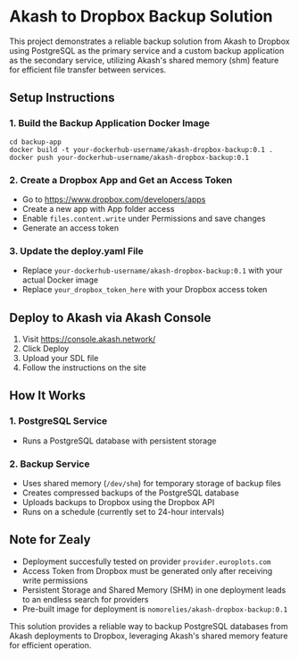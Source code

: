 # Akash to Dropbox Backup Solution

This project demonstrates a reliable backup solution from Akash to Dropbox using PostgreSQL as the primary service and a custom backup application as the secondary service, utilizing Akash's shared memory (shm) feature for efficient file transfer between services.

## Setup Instructions

### 1. Build the Backup Application Docker Image
```
cd backup-app
docker build -t your-dockerhub-username/akash-dropbox-backup:0.1 .
docker push your-dockerhub-username/akash-dropbox-backup:0.1
```

### 2. Create a Dropbox App and Get an Access Token
- Go to https://www.dropbox.com/developers/apps
- Create a new app with App folder access
- Enable `files.content.write` under Permissions and save changes
- Generate an access token

### 3. Update the deploy.yaml File
- Replace `your-dockerhub-username/akash-dropbox-backup:0.1` with your actual Docker image
- Replace `your_dropbox_token_here` with your Dropbox access token

## Deploy to Akash via Akash Console
1. Visit https://console.akash.network/
2. Click Deploy
3. Upload your SDL file
4. Follow the instructions on the site

## How It Works

### 1. PostgreSQL Service
- Runs a PostgreSQL database with persistent storage

### 2. Backup Service
- Uses shared memory (`/dev/shm`) for temporary storage of backup files
- Creates compressed backups of the PostgreSQL database
- Uploads backups to Dropbox using the Dropbox API
- Runs on a schedule (currently set to 24-hour intervals)

## Note for Zealy
- Deployment succesfully tested on provider `provider.europlots.com`
- Access Token from Dropbox must be generated only after receiving write permissions
- Persistent Storage and Shared Memory (SHM) in one deployment leads to an endless search for providers
- Pre-built image for deployment is `nomorelies/akash-dropbox-backup:0.1`

This solution provides a reliable way to backup PostgreSQL databases from Akash deployments to Dropbox, leveraging Akash's shared memory feature for efficient operation.
